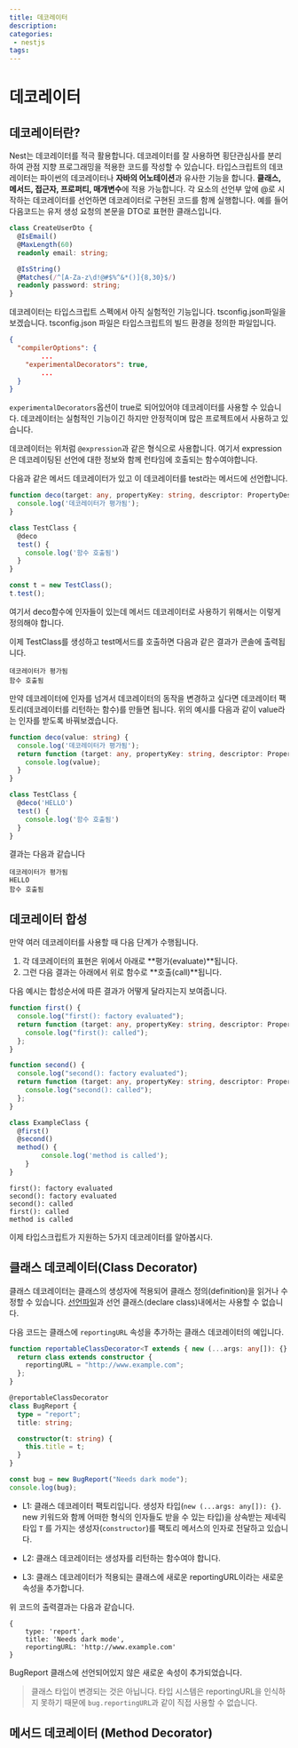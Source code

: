 ```yaml
---
title: 데코레이터
description:
categories:
 - nestjs
tags:
---
```


# 데코레이터

## 데코레이터란?
Nest는 데코레이터를 적극 활용합니다. 데코레이터를 잘 사용하면 횡단관심사를 분리하여 관점 지향 프로그래밍을 적용한 코드를 작성할 수 있습니다. 타입스크립트의 데코레이터는 파이썬의 데코레이터나 **자바의 어노테이션**과 유사한 기능을 합니다. **클래스, 메서드, 접근자, 프로퍼티, 매개변수**에 적용 가능합니다. 각 요소의 선언부 앞에 @로 시작하는 데코레이터를 선언하면 데코레이터로 구현된 코드를 함께 실행합니다. 예를 들어 다음코드는 유저 생성 요청의 본문을 DTO로 표현한 클래스입니다.

```typescript
class CreateUserDto {
  @IsEmail()
  @MaxLength(60)
  readonly email: string;

  @IsString()
  @Matches(/^[A-Za-z\d!@#$%^&*()]{8,30}$/)
  readonly password: string;
}
```

데코레이터는 타입스크립트 스펙에서 아직 실험적인 기능입니다. tsconfig.json파일을 보겠습니다.  tsconfig.json 파일은 타입스크립트의 빌드 환경을 정의한 파일입니다.

```json
{
  "compilerOptions": {
        ...
    "experimentalDecorators": true,
        ...
  }
}
```

`experimentalDecorators`옵션이 true로 되어있어야 데코레이터를 사용할 수 있습니다. 데코레이터는 실험적인 기능이긴 하지만 안정적이며 많은 프로젝트에서 사용하고 있습니다.  

데코레이터는 위처럼 `@expression`과 같은 형식으로 사용합니다. 여기서 expression은 데코레이팅된 선언에 대한 정보와 함께 런타임에 호출되는 함수여야합니다. 

다음과 같은 메서드 데코레이터가 있고 이 데코레이터를 test라는 메서드에 선언합니다.
```typescript
function deco(target: any, propertyKey: string, descriptor: PropertyDescriptor) {
  console.log('데코레이터가 평가됨');
}

class TestClass {
  @deco
  test() {
    console.log('함수 호출됨')
  }
}

const t = new TestClass();
t.test();
```
여기서 deco함수에 인자들이 있는데 메서드 데코레이터로 사용하기 위해서는 이렇게 정의해야 합니다.

이제 TestClass를 생성하고 test메서드를 호출하면 다음과 같은 결과가 콘솔에 출력됩니다.
```
데코레이터가 평가됨
함수 호출됨
```
만약 데코레이터에 인자를 넘겨서 데코레이터의 동작을 변경하고 싶다면 데코레이터 팩토리(데코레이터를 리턴하는 함수)를 만들면 됩니다. 위의 예시를 다음과 같이 value라는 인자를 받도록 바꿔보겠습니다.

```typescript
function deco(value: string) {
  console.log('데코레이터가 평가됨');
  return function (target: any, propertyKey: string, descriptor: PropertyDescriptor) {
    console.log(value);
  }
}

class TestClass {
  @deco('HELLO')
  test() {
    console.log('함수 호출됨')
  }
}
```
결과는 다음과 같습니다
```
데코레이터가 평가됨
HELLO
함수 호출됨
```

## 데코레이터 합성
만약 여러 데코레이터를 사용할 때 다음 단계가 수행됩니다.
1. 각 데코레이터의 표현은 위에서 아래로 **평가(evaluate)**됩니다.
2. 그런 다음 결과는 아래에서 위로 함수로 **호출(call)**됩니다.

다음 예시는 합성순서에 따른 결과가 어떻게 달라지는지 보여줍니다.

```typescript
function first() {
  console.log("first(): factory evaluated");
  return function (target: any, propertyKey: string, descriptor: PropertyDescriptor) {
    console.log("first(): called");
  };
}

function second() {
  console.log("second(): factory evaluated");
  return function (target: any, propertyKey: string, descriptor: PropertyDescriptor) {
    console.log("second(): called");
  };
}

class ExampleClass {
  @first()
  @second()
  method() {
        console.log('method is called');
    }
}
```
```
first(): factory evaluated
second(): factory evaluated
second(): called
first(): called
method is called
```
이제 타입스크립트가 지원하는 5가지 데코레이터를 알아봅시다.

## 클래스 데코레이터(Class Decorator)
클래스 데코레이터는 클래스의 생성자에 적용되어 클래스 정의(definition)을 읽거나 수정할 수 있습니다. [선언파일](#1)과 선언 클래스(declare class)내에서는 사용할 수 없습니다.

다음 코드는 클래스에 `reportingURL` 속성을 추가하는 클래스 데코레이터의 예입니다.  
```typescript
function reportableClassDecorator<T extends { new (...args: any[]): {} }>(constructor: T) {
  return class extends constructor {
    reportingURL = "http://www.example.com";
  };
}

@reportableClassDecorator
class BugReport {
  type = "report";
  title: string;

  constructor(t: string) {
    this.title = t;
  }
}

const bug = new BugReport("Needs dark mode");
console.log(bug);
```
- L1: 클래스 데코레이터 팩토리입니다. 생성자 타입(`new (...args: any[]): {}`. new 키워드와 함께 어떠한 형식의 인자들도 받을 수 있는 타입)을 상속받는 제네릭 타입 `T` 를 가지는 생성자(`constructor`)를 팩토리 메서스의 인자로 전달하고 있습니다.

- L2: 클래스 데코레이터는 생성자를 리턴하는 함수여야 합니다.

- L3: 클래스 데코레이터가 적용되는 클래스에 새로운 reportingURL이라는 새로운 속성을 추가합니다.

위 코드의 출력결과는 다음과 같습니다.

```
{
	type: 'report',
	title: 'Needs dark mode',
	reportingURL: 'http://www.example.com'
}
```

BugReport 클래스에 선언되어있지 않은 새로운 속성이 추가되었습니다.
> 클래스 타입이 변경되는 것은 아닙니다. 타입 시스템은 reportingURL을 인식하지 못하기 때문에 `bug.reportingURL`과 같이 직접 사용할 수 없습니다.

## 메서드 데코레이터 (Method Decorator)
